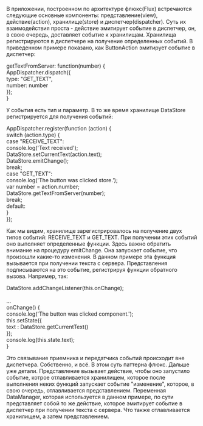 В приложении, построенном по архитектуре флюкс(Flux) встречаются следующие основные компоненты: представление(view), действие(action), хранилище(store) и диспетчер(dispatcher). Суть их взаимодействия проста - действие эмитирует событие в диспетчер, он, в свою очередь, доставляет событие к хранилищам. Хранилища регистрируются в диспетчере на получение определенных событий. В приведенном примере показано, как ButtonAction эмитирует событие в диспетчер:

getTextFromServer: function(number) {<br>
    AppDispatcher.dispatch({<br>
      type:  "GET_TEXT",<br>
      number: number<br>
    });<br>
}<br>

У события есть тип и параметр. В то же время хранилище DataStore регистрируется для получения событий:

AppDispatcher.register(function (action) {<br>
	switch (action.type) {<br>
	case "RECEIVE_TEXT":<br>
		console.log('Text received');<br>
    DataStore.setCurrentText(action.text);<br>
		DataStore.emitChange();<br>
		break;<br>
  case "GET_TEXT":<br>
    console.log('The button was clicked store.');<br>
    var number = action.number;<br>
    DataStore.getTextFromServer(number);<br>
    break;<br>
	default:<br>
	}<br>
});<br>
</code>

Как мы видим, хранилище зарегистрировалось на получение двух типов событий: RECEIVE_TEXT и GET_TEXT. При получении этих событий оно выполняет определенные функции. Здесь важно обратить внимание на процедуру emitChange. Она запускает событие, что произошли какие-то изменения. В данном примере эта функция вызывается при получении текста с сервера. Представления подписываются на это событие, регистрируя функции обратного вызова. Например, так:

DataStore.addChangeListener(this.onChange);<br>
<br>
...
<br>
onChange() {<br>
		console.log('The button was clicked component.');<br>
		this.setState({<br>
			text : DataStore.getCurrentText()<br>
		});<br>
		console.log(this.state.text);<br>
}<br>

Это связывание приемника и передатчика событий происходит вне диспетчера.
Собственно, и всё. В этом суть паттерна флюкс. Дальше уже детали. Представление вызывает действие, чтобы оно запустило событие, котрое отлавливается хранилищем, которое после выполнения неких функций запускает событие "изменение", которое, в свою очередь, отлавливается представлением.
Переменная DataManager, которая используется в данном примере, по сути представляет собой то же действие, которое эмитирует событие в диспетчер при получении текста с сервера. Что также отлавливается хранилищем, а затем представлением.
